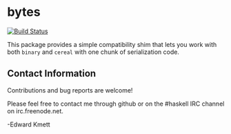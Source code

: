 bytes
=====

[![Build Status](https://secure.travis-ci.org/analytics/bytes.png)](http://travis-ci.org/analytics/bytes)

This package provides a simple compatibility shim that lets you work with both `binary` and `cereal` with one chunk of serialization code.

Contact Information
-------------------

Contributions and bug reports are welcome!

Please feel free to contact me through github or on the #haskell IRC channel on irc.freenode.net.

-Edward Kmett
